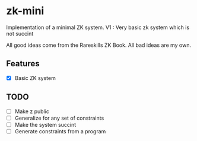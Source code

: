 # zk-mini
Implementation of a minimal ZK system.
V1 : Very basic zk system which is not succint


All good ideas come from the Rareskills ZK Book. All bad ideas are my own.

## Features

- [X] Basic ZK system

## TODO
- [ ] Make z public
- [ ] Generalize for any set of constraints
- [ ] Make the system succint
- [ ] Generate constraints from a program